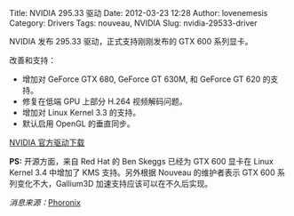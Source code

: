 Title: NVIDIA 295.33 驱动
Date: 2012-03-23 12:28
Author: lovenemesis
Category: Drivers
Tags: nouveau, NVIDIA
Slug: nvidia-29533-driver

NVIDIA 发布 295.33 驱动，正式支持刚刚发布的 GTX 600 系列显卡。

改善和支持：

-   增加对 GeForce GTX 680, GeForce GT 630M, 和 GeForce GT 620 的支持。
-   修复在低端 GPU 上部分 H.264 视频解码问题。
-   增加对 Linux Kernel 3.3 的支持。
-   默认启用 OpenGL 的垂直同步。

[NVIDIA 官方驱动下载](http://www.nvidia.com/object/unix.html)

**PS:** 开源方面，来自 Red Hat 的 Ben Skeggs 已经为 GTX 600 显卡在 Linux
Kernel 3.4 中增加了 KMS 支持。另外根据 Nouveau 的维护者表示 GTX 600
系列变化不大，Gallium3D 加速支持应该可以在不久后实现。

*消息来源：*[Phoronix](http://www.phoronix.com/scan.php?page=news_item&px=MTA3NTY)
